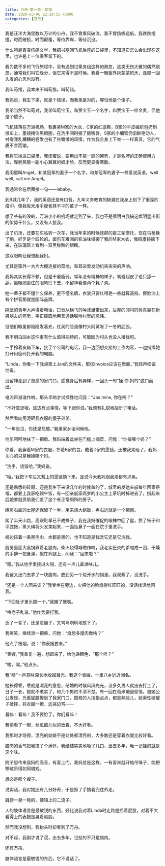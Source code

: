 ```yaml
---
title: 万舟-第一章：荀措
date: 2020-03-06 22:29:55 +0800
categories: [万舟]
---
```


我是汪洋大海里数以万计的小舟，我不曾乘风破浪，我不曾扬帆远航，我跌跌撞撞，时而破损，时而颠覆，等待靠岸，等待沉没。

什么狗屁青春伤痛文学，我把书塞回飞机后座的口袋里，不知道它怎么会出现在这里，也许是上一位乘客留下的。

我为数不多的飞行旅程中，没有遇到过乘务组这样的疏忽，这类无伤大雅的偶然疏忽，通常我们叫它缘分，但它来得不是时候，我看一眼窗外灰蒙蒙的天，连顺一回头发的心思也没有。

我叫荀措，我本来不叫荀措，叫荀错。

我妈说，我生下来，就是个错误，而我弟是对的，哪怕他是个傻子。

我弟当然不叫荀对，我弟叫荀宝玉，和贾宝玉一个名字，和贾宝玉一样金贵，但他是个傻子。

飞机降落在万洲机场，我裹紧M家的大衣，C家的红底鞋，B家的羊皮编织包扔到推车上，墨镜掩住黑眼圈，在洗手间时抿了抿嘴唇，S家的小细管仍旧鲜艳动人，衬得我乱糟糟的卷发也有了些慵懒的风情，作为我全身上下唯一一样真货，它的气质不言而喻。

我将它揣进口袋里，我闺蜜说，要用出不屑一顾的架势，才是名牌的正确使用方法，卑躬屈膝一副小心翼翼的奴才脸，反而更显得寒酸。

我闺蜜叫Angel，和某冠军的妻子一个名字，和某冠军的妻子一样爱说英语，well well, call me Angel。

我通常会在后面接一句——lababy。

到B城几年了，我的英语还是有口音，九年义务教育的缺漏在我身上刻下了很深的烙印，像我每天用手膜也抹不平的茧子一样。

想了些有的没的，万洲小小的机场就走到了头，我也不是很明白我搞这幅明星出街的架势干什么，又没有人接我。

出了机场，还要在车站转一次车，我当年来的时候还颠的是三轮摩托，现在鸟枪换了炮，好歹是个四轮的。面包车难闻的机油味侵袭了我的M家大衣，我把墨镜摘下来，在玻璃窗上看到一双黑黢黢的眼睛。

这双眼睛让我想起我妈。

尤其是窗外一大片大棚连接的菜地，和耳朵里发动机突突突的声响。

我妈其实长得不赖，但是干瘪瘦弱，常年没有精神的样子，嘴唇起皮了也只舔一舔，黑眼圈裹住的眼睛凹下去，不留神看像两个耗子洞。

她一辈子都不懂什么保养，更不懂名牌，衣裳只要红得艳一些就算高档，擦脸油上有个拼音那就是国际品牌。

隔壁的青年大声讲着电话，口音从横飞的唾沫里带出来，后座的邻村的芳真靠在新男朋友的怀里，字正腔圆地用普通话嘱咐村里的忌讳。

但他们眼里都隐隐发着光，红润的脸蛋像村头阿黄冻了一冬的屁股。

我不明白回乡这件事有什么值得期待的，可能因为村头也没人接我吧。

一手拎着皮箱下车，接了个公司的电话，我一边回想交接的工作内容，一边指挥她打开用密码打开我的电脑。

“Linda，你看一下我桌面上Jan的文件夹，那张Invoice应该在里面。”我轻声细语地说。

没留神走到了熟悉的家门口，感觉身后有异样，一回头一句“操.你.妈的”脱口而出。

电流声滋滋作响，那头半晌才试探性地问我：“Jas.mine, 你在吗？”

“不好意思哦，这边有点事情，等下跟你说。”我颇有礼貌地挂断了电话。

然后看向用泥砸我衣服的傻子弟弟。

“一年没见，你还是恁傻。”我用家乡话问候他。

他乐呵呵地抹了一把脸。我妈端着盆坐在门槛上摘菜，问我：“你操哪个妈？”

你看，我穿着M家的衣服，拎着B家的包，戴着D家的墨镜，还被我弟砸了，我妈关心的只是我操哪个妈。

“洗手，烧饭哈。”我妈说。

“哦。”我把下车后又戴上的墨镜摘下来，是说今天我妈跟我弟都有点黑。

还是熟悉的砖房，还是我生下来没几年的时候盖的了，城里的发达亲戚每年回家祭祖，都要上我家吃顿午饭，有一回亲戚家两岁的小公主上茅坑时掉进去了，捞起来后她爹就资助我们盖了这个有正常厕所的房子。

砖房右面的土屋还保留了一半，用来烧大锅饭，再右边就是一个猪圈。

爬了半天山路，高跟鞋早已不成样子，我在我妈催促的眼神中回了屋，换了袄子和平底拖，黑头绳将头发束起来，一面抽鼻子一面在院子里洗手。

桶边搭着一条黑毛巾，水都是黑的，也不知道是我洗它还是它洗我。

厨房里面大黑锅煮着老腊肉，柴火烧得噼啪作响，我老实巴交的爹缩成一团，干燥的手擤一把鼻涕，擦在裤腿上，问我：“回来啦？”

“嗯。”我从他手里接过火钳，还有一点儿鼻涕味儿。

我爸又出门去拿了一块腊肉，放到另一个烧开水的锅里。我观察了，没洗手。

“还是一个人回来诶？”我爹坐在旁边，火把他的脸烧得红旺旺的，没话找话地问我。

“下回肚子里头揣一个。”我撇了撇嘴。

“格老子乱说。”他作势要打我。

怂了一辈子，还是没胆子，又骂骂咧咧地放下了。

我笑笑，继续添一把柴，问他：“烧恁多腊肉做啥？”

他点了根烟，说：“你表嫂要来。”

“表嫂，”我重复一遍，想起来了，给他递眼色，“那个哇？”

“唉，唉。”他点头。

我“啧”一声意味深长地收回目光。我这个表嫂，十里八乡远近闻名。

她长得乖，乖就是漂亮的意思，结婚的时候风风光光，没多久男人就出去打工了，日子一长，她就不老实了，和几个男的不清不楚。有一回在苞米地里偷情，被她公公发现，光着屁股撵到了我家门口，围观的人指指点点，都是熟脸儿，她索性破罐子破摔，将衣服一撩，边哭边骂——

看嘛！看嘛！我不要脸了，你们看嘛！

我偷看了一眼，丝瓜瓤儿似的垂着，不大好看。

我那时才晓得，漂亮的姑娘不是处处都漂亮的，大多数还是穿着衣裳比较好看。

腊肉的香气把我撞了个满怀，我结结实实地吸了几口，出去多年，唯一记挂的就是这个味。

院子里传来我妈的高音，有客上门。我妈总是这样，一有客来就开始吊嗓子，能把寒暄吊得如同唱戏。

想必是那个嫂子。

说实话，我对她还有几分好奇，于是擦了手揣着兜往外走。

肩膀一晃一晃的，像镇上的二流子。

人的肢体语言是最敏锐的东西，好比说我对着Linda时走路是摇着屁股，对着不大看得上的表嫂是晃着肩膀。

然而我没想到，我抬头时却看到了万舟。

对不起，我刚才说了谎，出去多年，记挂的不只是腊肉。

还有万舟。

肢体语言是最敏锐的东西，它不说话了。


